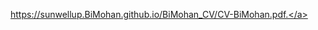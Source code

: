 <a href="username.github.io/folder/document.pdf" target="_blank">https://sunwellup.BiMohan.github.io/BiMohan_CV/CV-BiMohan.pdf.</a>
